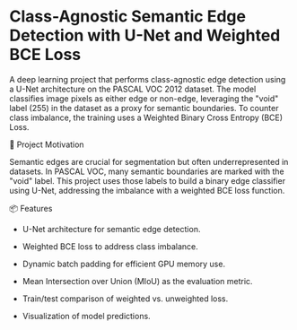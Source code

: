 # Class-Agnostic Semantic Edge Detection with U-Net and Weighted BCE Loss

A deep learning project that performs class-agnostic edge detection using a U-Net architecture on the PASCAL VOC 2012 dataset. The model classifies image pixels as either edge or non-edge, leveraging the "void" label (255) in the dataset as a proxy for semantic boundaries. To counter class imbalance, the training uses a Weighted Binary Cross Entropy (BCE) Loss.

🧠 Project Motivation

Semantic edges are crucial for segmentation but often underrepresented in datasets. In PASCAL VOC, many semantic boundaries are marked with the "void" label. This project uses those labels to build a binary edge classifier using U-Net, addressing the imbalance with a weighted BCE loss function.

📦 Features

- U-Net architecture for semantic edge detection.

- Weighted BCE loss to address class imbalance.

- Dynamic batch padding for efficient GPU memory use.

- Mean Intersection over Union (MIoU) as the evaluation metric.

- Train/test comparison of weighted vs. unweighted loss.

- Visualization of model predictions.